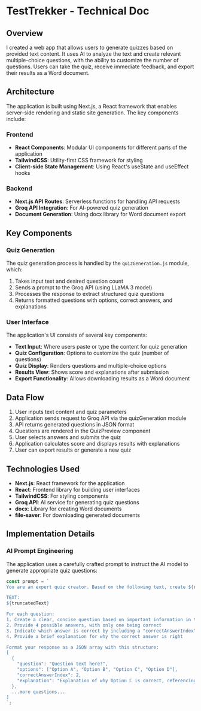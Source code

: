 # TestTrekker - Technical Doc

## Overview

I created a web app that allows users to generate quizzes based on provided text content. It uses AI to analyze the text and create relevant multiple-choice questions, with the ability to customize the number of questions. Users can take the quiz, receive immediate feedback, and export their results as a Word document.

## Architecture

The application is built using Next.js, a React framework that enables server-side rendering and static site generation. The key components include:

### Frontend

- **React Components**: Modular UI components for different parts of the application
- **TailwindCSS**: Utility-first CSS framework for styling
- **Client-side State Management**: Using React's useState and useEffect hooks

### Backend

- **Next.js API Routes**: Serverless functions for handling API requests
- **Groq API Integration**: For AI-powered quiz generation
- **Document Generation**: Using docx library for Word document export

## Key Components

### Quiz Generation

The quiz generation process is handled by the `quizGeneration.js` module, which:

1. Takes input text and desired question count
2. Sends a prompt to the Groq API (using LLaMA 3 model)
3. Processes the response to extract structured quiz questions
4. Returns formatted questions with options, correct answers, and explanations

### User Interface

The application's UI consists of several key components:

- **Text Input**: Where users paste or type the content for quiz generation
- **Quiz Configuration**: Options to customize the quiz (number of questions)
- **Quiz Display**: Renders questions and multiple-choice options
- **Results View**: Shows score and explanations after submission
- **Export Functionality**: Allows downloading results as a Word document

## Data Flow

1. User inputs text content and quiz parameters
2. Application sends request to Groq API via the quizGeneration module
3. API returns generated questions in JSON format
4. Questions are rendered in the QuizPreview component
5. User selects answers and submits the quiz
6. Application calculates score and displays results with explanations
7. User can export results or generate a new quiz

## Technologies Used

- **Next.js**: React framework for the application
- **React**: Frontend library for building user interfaces
- **TailwindCSS**: For styling components
- **Groq API**: AI service for generating quiz questions
- **docx**: Library for creating Word documents
- **file-saver**: For downloading generated documents

## Implementation Details

### AI Prompt Engineering

The application uses a carefully crafted prompt to instruct the AI model to generate appropriate quiz questions:

```javascript
const prompt = `
You are an expert quiz creator. Based on the following text, create ${questionCount} multiple-choice questions.

TEXT:
${truncatedText}

For each question:
1. Create a clear, concise question based on important information in the text
2. Provide 4 possible answers, with only one being correct
3. Indicate which answer is correct by including a "correctAnswerIndex" field
4. Provide a brief explanation for why the correct answer is right

Format your response as a JSON array with this structure:
[
  {
    "question": "Question text here?",
    "options": ["Option A", "Option B", "Option C", "Option D"],
    "correctAnswerIndex": 2,
    "explanation": "Explanation of why Option C is correct, referencing the text."
  },
  ...more questions...
]
`;
```